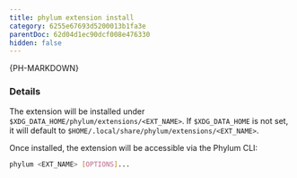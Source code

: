 ```yaml
---
title: phylum extension install
category: 6255e67693d5200013b1fa3e
parentDoc: 62d04d1ec90dcf008e476330
hidden: false
---
```


{PH-MARKDOWN}

### Details

The extension will be installed under `$XDG_DATA_HOME/phylum/extensions/<EXT_NAME>`.
If `$XDG_DATA_HOME` is not set, it will default to `$HOME/.local/share/phylum/extensions/<EXT_NAME>`.

Once installed, the extension will be accessible via the Phylum CLI:

```sh
phylum <EXT_NAME> [OPTIONS]...
```

